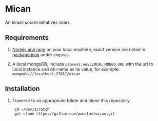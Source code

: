 # Mican

An Israeli social-initiatives index.

## Requirements

1. [Nodejs and npm](https://nodejs.org) on your local machine, exact version are noted in [package.json](https://github.com/panstav/mican/blob/master/package.json) under `engines`.

2. A local mongoDB, include `process.env.LOCAL_MONGO_URL` with the url to local instance and db-name as its value, for 
example: `mongodb://localhost:27017/mican`

## Installation

1. Traverse to an appropriate folder and clone this repository

		cd ~/Dev/scratch
		git clone https://github.com/panstav/mican.git